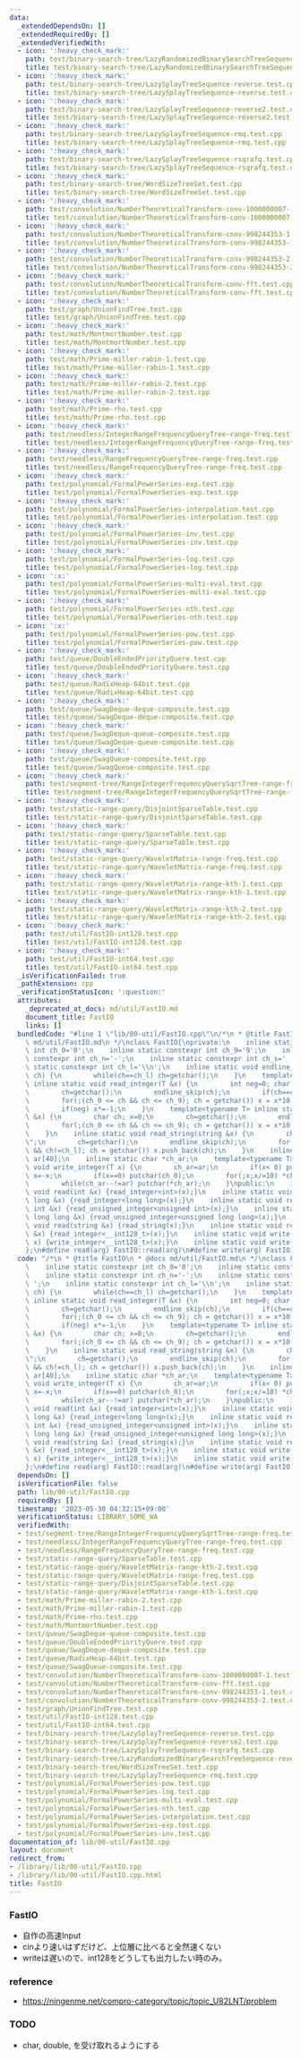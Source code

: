 ```yaml
---
data:
  _extendedDependsOn: []
  _extendedRequiredBy: []
  _extendedVerifiedWith:
  - icon: ':heavy_check_mark:'
    path: test/binary-search-tree/LazyRandomizedBinarySearchTreeSequence-reverse2.test.cpp
    title: test/binary-search-tree/LazyRandomizedBinarySearchTreeSequence-reverse2.test.cpp
  - icon: ':heavy_check_mark:'
    path: test/binary-search-tree/LazySplayTreeSequence-reverse.test.cpp
    title: test/binary-search-tree/LazySplayTreeSequence-reverse.test.cpp
  - icon: ':heavy_check_mark:'
    path: test/binary-search-tree/LazySplayTreeSequence-reverse2.test.cpp
    title: test/binary-search-tree/LazySplayTreeSequence-reverse2.test.cpp
  - icon: ':heavy_check_mark:'
    path: test/binary-search-tree/LazySplayTreeSequence-rmq.test.cpp
    title: test/binary-search-tree/LazySplayTreeSequence-rmq.test.cpp
  - icon: ':heavy_check_mark:'
    path: test/binary-search-tree/LazySplayTreeSequence-rsqrafq.test.cpp
    title: test/binary-search-tree/LazySplayTreeSequence-rsqrafq.test.cpp
  - icon: ':heavy_check_mark:'
    path: test/binary-search-tree/WordSizeTreeSet.test.cpp
    title: test/binary-search-tree/WordSizeTreeSet.test.cpp
  - icon: ':heavy_check_mark:'
    path: test/convolution/NumberTheoreticalTransform-conv-1000000007-1.test.cpp
    title: test/convolution/NumberTheoreticalTransform-conv-1000000007-1.test.cpp
  - icon: ':heavy_check_mark:'
    path: test/convolution/NumberTheoreticalTransform-conv-998244353-1.test.cpp
    title: test/convolution/NumberTheoreticalTransform-conv-998244353-1.test.cpp
  - icon: ':heavy_check_mark:'
    path: test/convolution/NumberTheoreticalTransform-conv-998244353-2.test.cpp
    title: test/convolution/NumberTheoreticalTransform-conv-998244353-2.test.cpp
  - icon: ':heavy_check_mark:'
    path: test/convolution/NumberTheoreticalTransform-conv-fft.test.cpp
    title: test/convolution/NumberTheoreticalTransform-conv-fft.test.cpp
  - icon: ':heavy_check_mark:'
    path: test/graph/UnionFindTree.test.cpp
    title: test/graph/UnionFindTree.test.cpp
  - icon: ':heavy_check_mark:'
    path: test/math/MontmortNumber.test.cpp
    title: test/math/MontmortNumber.test.cpp
  - icon: ':heavy_check_mark:'
    path: test/math/Prime-miller-rabin-1.test.cpp
    title: test/math/Prime-miller-rabin-1.test.cpp
  - icon: ':heavy_check_mark:'
    path: test/math/Prime-miller-rabin-2.test.cpp
    title: test/math/Prime-miller-rabin-2.test.cpp
  - icon: ':heavy_check_mark:'
    path: test/math/Prime-rho.test.cpp
    title: test/math/Prime-rho.test.cpp
  - icon: ':heavy_check_mark:'
    path: test/needless/IntegerRangeFrequencyQueryTree-range-freq.test.cpp
    title: test/needless/IntegerRangeFrequencyQueryTree-range-freq.test.cpp
  - icon: ':heavy_check_mark:'
    path: test/needless/RangeFrequencyQueryTree-range-freq.test.cpp
    title: test/needless/RangeFrequencyQueryTree-range-freq.test.cpp
  - icon: ':heavy_check_mark:'
    path: test/polynomial/FormalPowerSeries-exp.test.cpp
    title: test/polynomial/FormalPowerSeries-exp.test.cpp
  - icon: ':heavy_check_mark:'
    path: test/polynomial/FormalPowerSeries-interpolation.test.cpp
    title: test/polynomial/FormalPowerSeries-interpolation.test.cpp
  - icon: ':heavy_check_mark:'
    path: test/polynomial/FormalPowerSeries-inv.test.cpp
    title: test/polynomial/FormalPowerSeries-inv.test.cpp
  - icon: ':heavy_check_mark:'
    path: test/polynomial/FormalPowerSeries-log.test.cpp
    title: test/polynomial/FormalPowerSeries-log.test.cpp
  - icon: ':x:'
    path: test/polynomial/FormalPowerSeries-multi-eval.test.cpp
    title: test/polynomial/FormalPowerSeries-multi-eval.test.cpp
  - icon: ':heavy_check_mark:'
    path: test/polynomial/FormalPowerSeries-nth.test.cpp
    title: test/polynomial/FormalPowerSeries-nth.test.cpp
  - icon: ':x:'
    path: test/polynomial/FormalPowerSeries-pow.test.cpp
    title: test/polynomial/FormalPowerSeries-pow.test.cpp
  - icon: ':heavy_check_mark:'
    path: test/queue/DoubleEndedPriorityQuere.test.cpp
    title: test/queue/DoubleEndedPriorityQuere.test.cpp
  - icon: ':heavy_check_mark:'
    path: test/queue/RadixHeap-64bit.test.cpp
    title: test/queue/RadixHeap-64bit.test.cpp
  - icon: ':heavy_check_mark:'
    path: test/queue/SwagDeque-deque-composite.test.cpp
    title: test/queue/SwagDeque-deque-composite.test.cpp
  - icon: ':heavy_check_mark:'
    path: test/queue/SwagDeque-queue-composite.test.cpp
    title: test/queue/SwagDeque-queue-composite.test.cpp
  - icon: ':heavy_check_mark:'
    path: test/queue/SwagQueue-composite.test.cpp
    title: test/queue/SwagQueue-composite.test.cpp
  - icon: ':heavy_check_mark:'
    path: test/segment-tree/RangeIntegerFrequencyQuerySqrtTree-range-freq.test.cpp
    title: test/segment-tree/RangeIntegerFrequencyQuerySqrtTree-range-freq.test.cpp
  - icon: ':heavy_check_mark:'
    path: test/static-range-query/DisjointSparseTable.test.cpp
    title: test/static-range-query/DisjointSparseTable.test.cpp
  - icon: ':heavy_check_mark:'
    path: test/static-range-query/SparseTable.test.cpp
    title: test/static-range-query/SparseTable.test.cpp
  - icon: ':heavy_check_mark:'
    path: test/static-range-query/WaveletMatrix-range-freq.test.cpp
    title: test/static-range-query/WaveletMatrix-range-freq.test.cpp
  - icon: ':heavy_check_mark:'
    path: test/static-range-query/WaveletMatrix-range-kth-1.test.cpp
    title: test/static-range-query/WaveletMatrix-range-kth-1.test.cpp
  - icon: ':heavy_check_mark:'
    path: test/static-range-query/WaveletMatrix-range-kth-2.test.cpp
    title: test/static-range-query/WaveletMatrix-range-kth-2.test.cpp
  - icon: ':heavy_check_mark:'
    path: test/util/FastIO-int128.test.cpp
    title: test/util/FastIO-int128.test.cpp
  - icon: ':heavy_check_mark:'
    path: test/util/FastIO-int64.test.cpp
    title: test/util/FastIO-int64.test.cpp
  _isVerificationFailed: true
  _pathExtension: cpp
  _verificationStatusIcon: ':question:'
  attributes:
    _deprecated_at_docs: md/util/FastIO.md
    document_title: FastIO
    links: []
  bundledCode: "#line 1 \"lib/00-util/FastIO.cpp\"\n/*\n * @title FastIO\n * @docs\
    \ md/util/FastIO.md\n */\nclass FastIO{\nprivate:\n    inline static constexpr\
    \ int ch_0='0';\n    inline static constexpr int ch_9='9';\n    inline static\
    \ constexpr int ch_n='-';\n    inline static constexpr int ch_s=' ';\n    inline\
    \ static constexpr int ch_l='\\n';\n    inline static void endline_skip(char&\
    \ ch) {\n        while(ch==ch_l) ch=getchar();\n    }\n    template<typename T>\
    \ inline static void read_integer(T &x) {\n        int neg=0; char ch; x=0;\n\
    \        ch=getchar();\n        endline_skip(ch);\n        if(ch==ch_n) neg=1,ch=getchar();\n\
    \        for(;(ch_0 <= ch && ch <= ch_9); ch = getchar()) x = x*10 + (ch-ch_0);\n\
    \        if(neg) x*=-1;\n    }\n    template<typename T> inline static void read_unsigned_integer(T\
    \ &x) {\n        char ch; x=0;\n        ch=getchar();\n        endline_skip(ch);\n\
    \        for(;(ch_0 <= ch && ch <= ch_9); ch = getchar()) x = x*10 + (ch-ch_0);\n\
    \    }\n    inline static void read_string(string &x) {\n        char ch; x=\"\
    \";\n        ch=getchar();\n        endline_skip(ch);\n        for(;(ch != ch_s\
    \ && ch!=ch_l); ch = getchar()) x.push_back(ch);\n    }\n    inline static char\
    \ ar[40];\n    inline static char *ch_ar;\n    template<typename T> inline static\
    \ void write_integer(T x) {\n        ch_ar=ar;\n        if(x< 0) putchar(ch_n),\
    \ x=-x;\n        if(x==0) putchar(ch_0);\n        for(;x;x/=10) *ch_ar++=(ch_0+x%10);\n\
    \        while(ch_ar--!=ar) putchar(*ch_ar);\n    }\npublic:\n    inline static\
    \ void read(int &x) {read_integer<int>(x);}\n    inline static void read(long\
    \ long &x) {read_integer<long long>(x);}\n    inline static void read(unsigned\
    \ int &x) {read_unsigned_integer<unsigned int>(x);}\n    inline static void read(unsigned\
    \ long long &x) {read_unsigned_integer<unsigned long long>(x);}\n    inline static\
    \ void read(string &x) {read_string(x);}\n    inline static void read(__int128_t\
    \ &x) {read_integer<__int128_t>(x);}\n    inline static void write(__int128_t\
    \ x) {write_integer<__int128_t>(x);}\n    inline static void write(char x) {putchar(x);}\n\
    };\n#define read(arg) FastIO::read(arg)\n#define write(arg) FastIO::write(arg)\n"
  code: "/*\n * @title FastIO\n * @docs md/util/FastIO.md\n */\nclass FastIO{\nprivate:\n\
    \    inline static constexpr int ch_0='0';\n    inline static constexpr int ch_9='9';\n\
    \    inline static constexpr int ch_n='-';\n    inline static constexpr int ch_s='\
    \ ';\n    inline static constexpr int ch_l='\\n';\n    inline static void endline_skip(char&\
    \ ch) {\n        while(ch==ch_l) ch=getchar();\n    }\n    template<typename T>\
    \ inline static void read_integer(T &x) {\n        int neg=0; char ch; x=0;\n\
    \        ch=getchar();\n        endline_skip(ch);\n        if(ch==ch_n) neg=1,ch=getchar();\n\
    \        for(;(ch_0 <= ch && ch <= ch_9); ch = getchar()) x = x*10 + (ch-ch_0);\n\
    \        if(neg) x*=-1;\n    }\n    template<typename T> inline static void read_unsigned_integer(T\
    \ &x) {\n        char ch; x=0;\n        ch=getchar();\n        endline_skip(ch);\n\
    \        for(;(ch_0 <= ch && ch <= ch_9); ch = getchar()) x = x*10 + (ch-ch_0);\n\
    \    }\n    inline static void read_string(string &x) {\n        char ch; x=\"\
    \";\n        ch=getchar();\n        endline_skip(ch);\n        for(;(ch != ch_s\
    \ && ch!=ch_l); ch = getchar()) x.push_back(ch);\n    }\n    inline static char\
    \ ar[40];\n    inline static char *ch_ar;\n    template<typename T> inline static\
    \ void write_integer(T x) {\n        ch_ar=ar;\n        if(x< 0) putchar(ch_n),\
    \ x=-x;\n        if(x==0) putchar(ch_0);\n        for(;x;x/=10) *ch_ar++=(ch_0+x%10);\n\
    \        while(ch_ar--!=ar) putchar(*ch_ar);\n    }\npublic:\n    inline static\
    \ void read(int &x) {read_integer<int>(x);}\n    inline static void read(long\
    \ long &x) {read_integer<long long>(x);}\n    inline static void read(unsigned\
    \ int &x) {read_unsigned_integer<unsigned int>(x);}\n    inline static void read(unsigned\
    \ long long &x) {read_unsigned_integer<unsigned long long>(x);}\n    inline static\
    \ void read(string &x) {read_string(x);}\n    inline static void read(__int128_t\
    \ &x) {read_integer<__int128_t>(x);}\n    inline static void write(__int128_t\
    \ x) {write_integer<__int128_t>(x);}\n    inline static void write(char x) {putchar(x);}\n\
    };\n#define read(arg) FastIO::read(arg)\n#define write(arg) FastIO::write(arg)"
  dependsOn: []
  isVerificationFile: false
  path: lib/00-util/FastIO.cpp
  requiredBy: []
  timestamp: '2023-05-30 04:32:15+09:00'
  verificationStatus: LIBRARY_SOME_WA
  verifiedWith:
  - test/segment-tree/RangeIntegerFrequencyQuerySqrtTree-range-freq.test.cpp
  - test/needless/IntegerRangeFrequencyQueryTree-range-freq.test.cpp
  - test/needless/RangeFrequencyQueryTree-range-freq.test.cpp
  - test/static-range-query/SparseTable.test.cpp
  - test/static-range-query/WaveletMatrix-range-kth-2.test.cpp
  - test/static-range-query/WaveletMatrix-range-freq.test.cpp
  - test/static-range-query/DisjointSparseTable.test.cpp
  - test/static-range-query/WaveletMatrix-range-kth-1.test.cpp
  - test/math/Prime-miller-rabin-2.test.cpp
  - test/math/Prime-miller-rabin-1.test.cpp
  - test/math/Prime-rho.test.cpp
  - test/math/MontmortNumber.test.cpp
  - test/queue/SwagDeque-queue-composite.test.cpp
  - test/queue/DoubleEndedPriorityQuere.test.cpp
  - test/queue/SwagDeque-deque-composite.test.cpp
  - test/queue/RadixHeap-64bit.test.cpp
  - test/queue/SwagQueue-composite.test.cpp
  - test/convolution/NumberTheoreticalTransform-conv-1000000007-1.test.cpp
  - test/convolution/NumberTheoreticalTransform-conv-fft.test.cpp
  - test/convolution/NumberTheoreticalTransform-conv-998244353-1.test.cpp
  - test/convolution/NumberTheoreticalTransform-conv-998244353-2.test.cpp
  - test/graph/UnionFindTree.test.cpp
  - test/util/FastIO-int128.test.cpp
  - test/util/FastIO-int64.test.cpp
  - test/binary-search-tree/LazySplayTreeSequence-reverse.test.cpp
  - test/binary-search-tree/LazySplayTreeSequence-reverse2.test.cpp
  - test/binary-search-tree/LazySplayTreeSequence-rsqrafq.test.cpp
  - test/binary-search-tree/LazyRandomizedBinarySearchTreeSequence-reverse2.test.cpp
  - test/binary-search-tree/WordSizeTreeSet.test.cpp
  - test/binary-search-tree/LazySplayTreeSequence-rmq.test.cpp
  - test/polynomial/FormalPowerSeries-pow.test.cpp
  - test/polynomial/FormalPowerSeries-log.test.cpp
  - test/polynomial/FormalPowerSeries-multi-eval.test.cpp
  - test/polynomial/FormalPowerSeries-nth.test.cpp
  - test/polynomial/FormalPowerSeries-interpolation.test.cpp
  - test/polynomial/FormalPowerSeries-exp.test.cpp
  - test/polynomial/FormalPowerSeries-inv.test.cpp
documentation_of: lib/00-util/FastIO.cpp
layout: document
redirect_from:
- /library/lib/00-util/FastIO.cpp
- /library/lib/00-util/FastIO.cpp.html
title: FastIO
---
```

### FastIO
- 自作の高速Input
- cinより速いはずだけど、上位層に比べると全然速くない
- writeは遅いので、int128をどうしても出力したい時のみ。

### reference
- https://ningenme.net/compro-category/topic/topic_U82LNT/problem

### TODO
- char, double, を受け取れるようにする